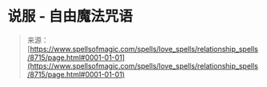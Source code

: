 <!--yml

category: 未分类

date: 2024-06-12 18:44:13

-->

# 说服 - 自由魔法咒语

> 来源：[https://www.spellsofmagic.com/spells/love_spells/relationship_spells/8715/page.html#0001-01-01](https://www.spellsofmagic.com/spells/love_spells/relationship_spells/8715/page.html#0001-01-01)
